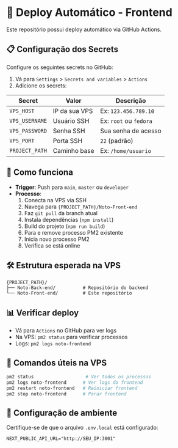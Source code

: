 # 🚀 Deploy Automático - Frontend

Este repositório possui deploy automático via GitHub Actions.

## 📋 Configuração dos Secrets

Configure os seguintes secrets no GitHub:

1. Vá para `Settings` > `Secrets and variables` > `Actions`
2. Adicione os secrets:

| Secret | Valor | Descrição |
|--------|-------|-----------|
| `VPS_HOST` | IP da sua VPS | Ex: `123.456.789.10` |
| `VPS_USERNAME` | Usuário SSH | Ex: `root` ou `fedora` |
| `VPS_PASSWORD` | Senha SSH | Sua senha de acesso |
| `VPS_PORT` | Porta SSH | `22` (padrão) |
| `PROJECT_PATH` | Caminho base | Ex: `/home/usuario` |

## 🔄 Como funciona

- **Trigger**: Push para `main`, `master` ou `developer`
- **Processo**:
  1. Conecta na VPS via SSH
  2. Navega para `{PROJECT_PATH}/Noto-Front-end`
  3. Faz `git pull` da branch atual
  4. Instala dependências (`npm install`)
  5. Build do projeto (`npm run build`)
  6. Para e remove processo PM2 existente
  7. Inicia novo processo PM2
  8. Verifica se está online

## 🛠️ Estrutura esperada na VPS

```
{PROJECT_PATH}/
├── Noto-Back-end/          # Repositório do backend
└── Noto-Front-end/         # Este repositório
```

## 📊 Verificar deploy

- Vá para `Actions` no GitHub para ver logs
- Na VPS: `pm2 status` para verificar processos
- Logs: `pm2 logs noto-frontend`

## 🔧 Comandos úteis na VPS

```bash
pm2 status                   # Ver todos os processos
pm2 logs noto-frontend      # Ver logs do frontend
pm2 restart noto-frontend   # Reiniciar frontend
pm2 stop noto-frontend      # Parar frontend
```

## 📱 Configuração de ambiente

Certifique-se de que o arquivo `.env.local` está configurado:

```env
NEXT_PUBLIC_API_URL="http://SEU_IP:3001"
```
